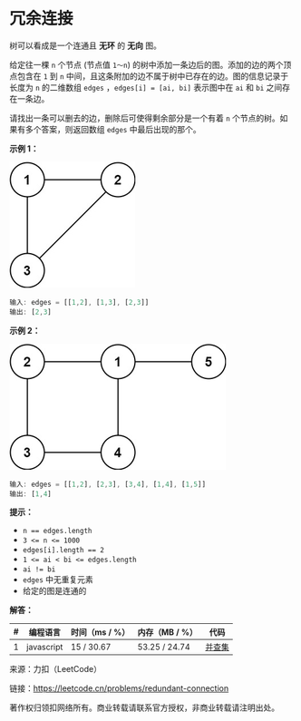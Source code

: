 # 冗余连接

树可以看成是一个连通且 **无环** 的 **无向** 图。

给定往一棵 `n` 个节点 (节点值 `1～n`) 的树中添加一条边后的图。添加的边的两个顶点包含在 `1` 到 `n` 中间，且这条附加的边不属于树中已存在的边。图的信息记录于长度为 `n` 的二维数组 `edges` ，`edges[i] = [ai, bi]` 表示图中在 `ai` 和 `bi` 之间存在一条边。

请找出一条可以删去的边，删除后可使得剩余部分是一个有着 `n` 个节点的树。如果有多个答案，则返回数组 `edges` 中最后出现的那个。

**示例 1：**

![示例1](./eg1.png)

``` javascript
输入: edges = [[1,2], [1,3], [2,3]]
输出: [2,3]
```

**示例 2：**

![示例2](./eg2.png)

``` javascript
输入: edges = [[1,2], [2,3], [3,4], [1,4], [1,5]]
输出: [1,4]
```

**提示：**

- `n == edges.length`
- `3 <= n <= 1000`
- `edges[i].length == 2`
- `1 <= ai < bi <= edges.length`
- `ai != bi`
- `edges` 中无重复元素
- 给定的图是连通的 

**解答：**

**#**|**编程语言**|**时间（ms / %）**|**内存（MB / %）**|**代码**
--|--|--|--|--
1|javascript|15 / 30.67|53.25 / 24.74|[并查集](./javascript/ac_v1.js)

来源：力扣（LeetCode）

链接：https://leetcode.cn/problems/redundant-connection

著作权归领扣网络所有。商业转载请联系官方授权，非商业转载请注明出处。
